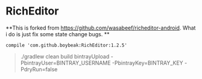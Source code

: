 # RichEditor

**This is forked from https://github.com/wasabeef/richeditor-android. What i do is just fix some state change bugs. **

```groove
compile 'com.github.boybeak:RichEditor:1.2.5'
```

> ./gradlew clean build bintrayUpload -PbintrayUser=BINTRAY_USERNAME -PbintrayKey=BINTRAY_KEY -PdryRun=false
